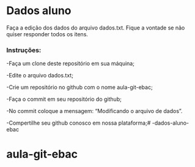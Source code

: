 # Dados aluno
Faça a edição dos dados do arquivo dados.txt. 
Fique a vontade se não quiser responder todos os itens. 

### Instruções: 

-Faça um clone deste repositório em sua máquina;

-Edite o arquivo dados.txt;

-Crie um repositório no github com o nome aula-git-ebac;

-Faça o commit em seu repositório do github;

-No commit coloque a mensagem: “Modificando o arquivo de dados”.

-Compertilhe seu github conosco em nossa plataforma;# -dados-aluno-ebac
# aula-git-ebac
